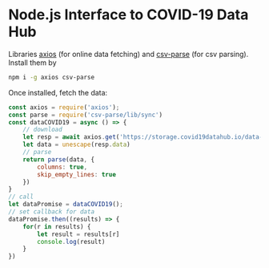 # Node.js Interface to COVID-19 Data Hub

Libraries [axios](https://www.npmjs.com/package/axios) (for online data fetching) and [csv-parse](https://www.npmjs.com/package/csv-parse) (for csv parsing). Install them by

```bash
npm i -g axios csv-parse
```

Once installed, fetch the data:

```js
const axios = require('axios');
const parse = require('csv-parse/lib/sync')
const dataCOVID19 = async () => {
    // download
    let resp = await axios.get('https://storage.covid19datahub.io/data-1.csv')
    let data = unescape(resp.data)
    // parse
    return parse(data, {
        columns: true,
        skip_empty_lines: true
    })
}
// call
let dataPromise = dataCOVID19();
// set callback for data
dataPromise.then((results) => {
    for(r in results) {
        let result = results[r] 
        console.log(result)
    }
})
```

